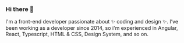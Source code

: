 ### Hi there 👋

I'm a front-end developer passionate about ✨ coding and design ✨. I’ve been working as a developer since 2014, so i'm experienced in Angular, React, Typescript, HTML & CSS, Design System, and so on.
